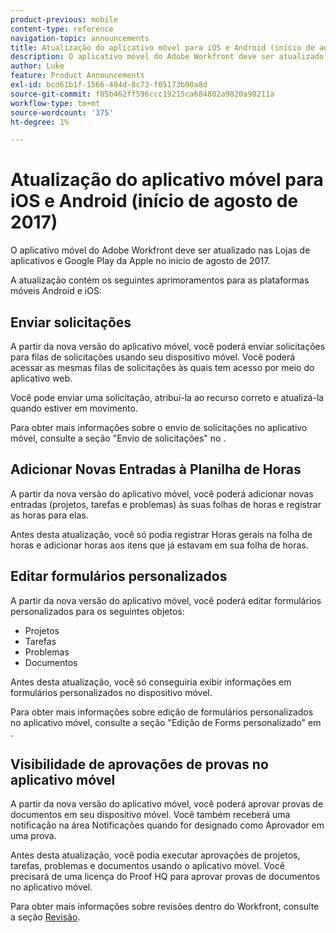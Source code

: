 ```yaml
---
product-previous: mobile
content-type: reference
navigation-topic: announcements
title: Atualização do aplicativo móvel para iOS e Android (início de agosto de 2017)
description: O aplicativo móvel do Adobe Workfront deve ser atualizado nas Lojas de aplicativos e Google Play da Apple no início de agosto de 2017.
author: Luke
feature: Product Announcements
exl-id: bcd61b1f-1566-404d-8c73-f05173b90a8d
source-git-commit: f05b462ff596ccc19215ca684802a9820a98211a
workflow-type: tm+mt
source-wordcount: '375'
ht-degree: 1%

---
```


# Atualização do aplicativo móvel para iOS e Android (início de agosto de 2017)

O aplicativo móvel do Adobe Workfront deve ser atualizado nas Lojas de aplicativos e Google Play da Apple no início de agosto de 2017. 

A atualização contém os seguintes aprimoramentos para as plataformas móveis Android e iOS:

## Enviar solicitações

A partir da nova versão do aplicativo móvel, você poderá enviar solicitações para filas de solicitações usando seu dispositivo móvel. Você poderá acessar as mesmas filas de solicitações às quais tem acesso por meio do aplicativo web. 

Você pode enviar uma solicitação, atribuí-la ao recurso correto e atualizá-la quando estiver em movimento. 

Para obter mais informações sobre o envio de solicitações no aplicativo móvel, consulte a seção &quot;Envio de solicitações&quot; no .



## Adicionar Novas Entradas à Planilha de Horas

A partir da nova versão do aplicativo móvel, você poderá adicionar novas entradas (projetos, tarefas e problemas) às suas folhas de horas e registrar as horas para elas.

Antes desta atualização, você só podia registrar Horas gerais na folha de horas e adicionar horas aos itens que já estavam em sua folha de horas. 

## Editar formulários personalizados

A partir da nova versão do aplicativo móvel, você poderá editar formulários personalizados para os seguintes objetos:

* Projetos
* Tarefas
* Problemas
* Documentos 

Antes desta atualização, você só conseguiria exibir informações em formulários personalizados no dispositivo móvel. 

Para obter mais informações sobre edição de formulários personalizados no aplicativo móvel, consulte a seção &quot;Edição de Forms personalizado&quot; em .

## Visibilidade de aprovações de provas no aplicativo móvel

A partir da nova versão do aplicativo móvel, você poderá aprovar provas de documentos em seu dispositivo móvel. Você também receberá uma notificação na área Notificações quando for designado como Aprovador em uma prova. 

Antes desta atualização, você podia executar aprovações de projetos, tarefas, problemas e documentos usando o aplicativo móvel. Você precisará de uma licença do Proof HQ para aprovar provas de documentos no aplicativo móvel. 

Para obter mais informações sobre revisões dentro do Workfront, consulte a seção [Revisão](../../../review-and-approve-work/proofing/proofing.md). 
